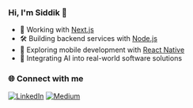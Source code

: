 ### Hi, I'm Siddik 👋
- 🌱 Working with [Next.js](https://nextjs.org/)
- 🛠️ Building backend services with [Node.js](https://nodejs.org/)
- 🌟 Exploring mobile development with [React Native](https://expo.dev/)
- 🤖 Integrating AI into real-world software solutions

### 🌐 Connect with me

[![LinkedIn](https://img.shields.io/badge/LinkedIn-%230077B5.svg?logo=linkedin&logoColor=white)](https://linkedin.com/in/siddik-m-214a33258)
[![Medium](https://img.shields.io/badge/Medium-12100E?logo=medium&logoColor=white)](https://medium.com/@sidmm747)
